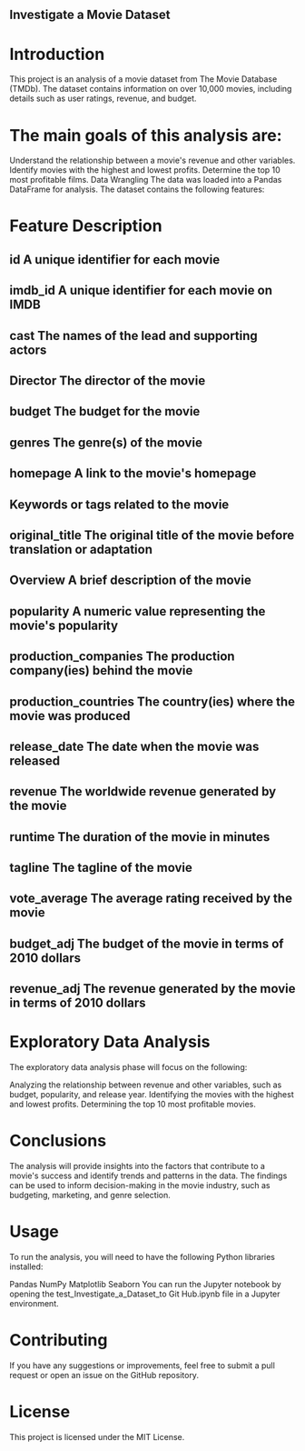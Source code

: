 ## Investigate a Movie Dataset
# Introduction
This project is an analysis of a movie dataset from The Movie Database (TMDb). The dataset contains information on over 10,000 movies, including details such as user ratings, revenue, and budget.

# The main goals of this analysis are:

Understand the relationship between a movie's revenue and other variables.
Identify movies with the highest and lowest profits.
Determine the top 10 most profitable films.
Data Wrangling
The data was loaded into a Pandas DataFrame for analysis. The dataset contains the following features:

# Feature	Description
## id	A unique identifier for each movie
## imdb_id	A unique identifier for each movie on IMDB
## cast	The names of the lead and supporting actors
## Director	The director of the movie
## budget	The budget for the movie
## genres	The genre(s) of the movie
## homepage	A link to the movie's homepage
## Keywords or tags related to the movie
## original_title	The original title of the movie before translation or adaptation
## Overview	A brief description of the movie
## popularity	A numeric value representing the movie's popularity
## production_companies	The production company(ies) behind the movie
## production_countries	The country(ies) where the movie was produced
## release_date	The date when the movie was released
## revenue	The worldwide revenue generated by the movie
## runtime	The duration of the movie in minutes
## tagline	The tagline of the movie
## vote_average	The average rating received by the movie
## budget_adj	The budget of the movie in terms of 2010 dollars
## revenue_adj	The revenue generated by the movie in terms of 2010 dollars
# Exploratory Data Analysis
The exploratory data analysis phase will focus on the following:

Analyzing the relationship between revenue and other variables, such as budget, popularity, and release year.
Identifying the movies with the highest and lowest profits.
Determining the top 10 most profitable movies.
# Conclusions
The analysis will provide insights into the factors that contribute to a movie's success and identify trends and patterns in the data. The findings can be used to inform decision-making in the movie industry, such as budgeting, marketing, and genre selection.

# Usage
To run the analysis, you will need to have the following Python libraries installed:

Pandas
NumPy
Matplotlib
Seaborn
You can run the Jupyter notebook by opening the test_Investigate_a_Dataset_to Git Hub.ipynb file in a Jupyter environment.

# Contributing
If you have any suggestions or improvements, feel free to submit a pull request or open an issue on the GitHub repository.

# License
This project is licensed under the MIT License.
